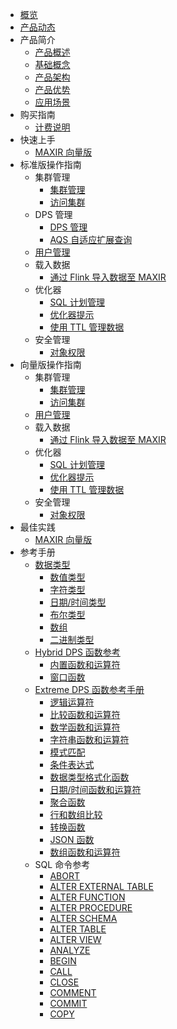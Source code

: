 
* [概览](/maxir/README)
* [产品动态](/maxir/Product-news)
* 产品简介
    * [产品概述](/maxir/introduction/overview)
    * [基础概念](/maxir/introduction/glossary)
    * [产品架构](/maxir/introduction/architecture)
    * [产品优势](/maxir/introduction/highlights)
    * [应用场景](/maxir/introduction/application-scenarios)
* 购买指南
    * [计费说明](/maxir/buy/charge)     
* 快速上手
    * [MAXIR 向量版](/maxir/fast/vector)
* 标准版操作指南
    * 集群管理
        * [集群管理](/maxir/guides/dps-clusters/manage-dps-clusters)
        * [访问集群](/maxir/guides/dps-clusters/access-dps-clusters)
    * DPS 管理
        * [DPS 管理](/maxir/guides/dps-clusters/manager-dps)
        * [AQS 自适应扩展查询](/maxir/guides/dps-clusters/aqs)
    * [用户管理](/maxir/guides/dw-users/manage-dwusers)
    * 载入数据
        * [通过 Flink 导入数据至 MAXIR](/maxir/guides/load-data/use-flink-to-load)
    * 优化器
        * [SQL 计划管理](/maxir/guides/optimization/sql-plan-management)
        * [优化器提示](/maxir/guides/optimization/optimizer-hints)
        * [使用 TTL 管理数据](/maxir/guides/optimization/ttl)
    * 安全管理
        * [对象权限](/maxir/guides/security/object-privileges)
* 向量版操作指南
    * 集群管理
        * [集群管理](/maxir/guide-vector/dps-clusters)
        * [访问集群](/maxir/guide-vector/access-dps-clusters)
    * [用户管理](/maxir/guide-vector/dw-users)
    * 载入数据
        * [通过 Flink 导入数据至 MAXIR](/maxir/guide-vector/use-flink-to-load)
    * 优化器
        * [SQL 计划管理](/maxir/guide-vector/sql-plan-management)
        * [优化器提示](/maxir/guide-vector/optimizer-hints)
        * [使用 TTL 管理数据](/maxir/guide-vector/ttl)
    * 安全管理
        * [对象权限](/maxir/guide-vector/object-privileges)    
* 最佳实践
    * [MAXIR 向量版](/maxir/practices/vector)
* 参考手册
    * [数据类型](/maxir/Reference_Manual/data-types/overview)
        * [数值类型](/maxir/Reference_Manual/data-types/numeric)
        * [字符类型](/maxir/Reference_Manual/data-types/character)
        * [日期/时间类型](/maxir/Reference_Manual/data-types/datetime)
        * [布尔类型](/maxir/Reference_Manual/data-types/boolean)
        * [数组](/maxir/Reference_Manual/data-types/arrays)
        * [二进制类型](/maxir/Reference_Manual/data-types/binary)
    * [Hybrid DPS 函数参考](/maxir/Reference_Manual/hybrid-dps-functions/overview)
        * [内置函数和运算符](/maxir/Reference_Manual/hybrid-dps-functions/builtin-functions)
        * [窗口函数](/maxir/Reference_Manual/hybrid-dps-functions/window-functions)
    * [Extreme DPS 函数参考手册](/maxir/Reference_Manual/extreme-dps-functions/index.mdx)
        * [逻辑运算符](/maxir/Reference_Manual/extreme-dps-functions/logical-operators)
        * [比较函数和运算符](/maxir/Reference_Manual/extreme-dps-functions/comparison-functions)
        * [数学函数和运算符](/maxir/Reference_Manual/extreme-dps-functions/mathematical-functions)
        * [字符串函数和运算符](/maxir/Reference_Manual/extreme-dps-functions/string-functions)
        * [模式匹配](/maxir/Reference_Manual/extreme-dps-functions/pattern-matching)
        * [条件表达式](/maxir/Reference_Manual/extreme-dps-functions/conditional-expressions)
        * [数据类型格式化函数](/maxir/Reference_Manual/extreme-dps-functions/data-type-formatting-functions)
        * [日期/时间函数和运算符](/maxir/Reference_Manual/extreme-dps-functions/date-time-functions)
        * [聚合函数](/maxir/Reference_Manual/extreme-dps-functions/aggregate-functions)
        * [行和数组比较](/maxir/Reference_Manual/extreme-dps-functions/row-array-comparison)
        * [转换函数](/maxir/Reference_Manual/extreme-dps-functions/conversion-functions)
        * [JSON 函数](/maxir/Reference_Manual/extreme-dps-functions/json-functions)
        * [数组函数和运算符](/maxir/Reference_Manual/extreme-dps-functions/array-functions)
    * SQL 命令参考
        * [ABORT](/maxir/Reference_Manual/sql-commands/abort)
        * [ALTER EXTERNAL TABLE](/maxir/Reference_Manual/sql-commands/alter-external-table)
        * [ALTER FUNCTION](/maxir/Reference_Manual/sql-commands/alter-function)
        * [ALTER PROCEDURE](/maxir/Reference_Manual/sql-commands/alter-procedure)
        * [ALTER SCHEMA](/maxir/Reference_Manual/sql-commands/alter-schema)
        * [ALTER TABLE](/maxir/Reference_Manual/sql-commands/alter-table)
        * [ALTER VIEW](/maxir/Reference_Manual/sql-commands/alter-view)
        * [ANALYZE](/maxir/Reference_Manual/sql-commands/analyze)
        * [BEGIN](/maxir/Reference_Manual/sql-commands/begin)
        * [CALL](/maxir/Reference_Manual/sql-commands/call)
        * [CLOSE](/maxir/Reference_Manual/sql-commands/close)
        * [COMMENT](/maxir/Reference_Manual/sql-commands/comment)
        * [COMMIT](/maxir/Reference_Manual/sql-commands/commit)
        * [COPY](/maxir/Reference_Manual/sql-commands/copy)
      
